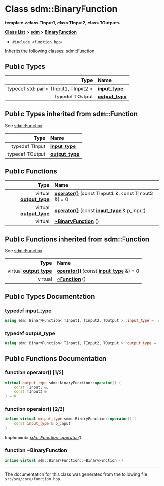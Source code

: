 
# Class sdm::BinaryFunction

<link rel="stylesheet" href="https://cdnjs.cloudflare.com/ajax/libs/KaTeX/0.5.1/katex.min.css">
<link rel="stylesheet" href="https://cdn.jsdelivr.net/github-markdown-css/2.2.1/github-markdown.css"/>


**template &lt;class TInput1, class TInput2, class TOutput&gt;**


[**Class List**](annotated.md) **>** [**sdm**](namespacesdm.md) **>** [**BinaryFunction**](classsdm_1_1BinaryFunction.md)





* `#include <function.hpp>`



Inherits the following classes: [sdm::Function](classsdm_1_1Function.md)








## Public Types

| Type | Name |
| ---: | :--- |
| typedef std::pair&lt; TInput1, TInput2 &gt; | [**input\_type**](classsdm_1_1BinaryFunction.md#typedef-input-type)  <br> |
| typedef TOutput | [**output\_type**](classsdm_1_1BinaryFunction.md#typedef-output-type)  <br> |

## Public Types inherited from sdm::Function

See [sdm::Function](classsdm_1_1Function.md)

| Type | Name |
| ---: | :--- |
| typedef TInput | [**input\_type**](classsdm_1_1Function.md#typedef-input-type)  <br> |
| typedef TOutput | [**output\_type**](classsdm_1_1Function.md#typedef-output-type)  <br> |







## Public Functions

| Type | Name |
| ---: | :--- |
| virtual [**output\_type**](classsdm_1_1BinaryFunction.md#typedef-output-type) | [**operator()**](classsdm_1_1BinaryFunction.md#function-operator()-1-2) (const TInput1 &, const TInput2 &) = 0<br> |
| virtual [**output\_type**](classsdm_1_1BinaryFunction.md#typedef-output-type) | [**operator()**](classsdm_1_1BinaryFunction.md#function-operator()-2-2) (const [**input\_type**](classsdm_1_1BinaryFunction.md#typedef-input-type) & p\_input) <br> |
| virtual  | [**~BinaryFunction**](classsdm_1_1BinaryFunction.md#function-binaryfunction) () <br> |

## Public Functions inherited from sdm::Function

See [sdm::Function](classsdm_1_1Function.md)

| Type | Name |
| ---: | :--- |
| virtual [**output\_type**](classsdm_1_1Function.md#typedef-output-type) | [**operator()**](classsdm_1_1Function.md#function-operator()) (const [**input\_type**](classsdm_1_1Function.md#typedef-input-type) &) = 0<br> |
| virtual  | [**~Function**](classsdm_1_1Function.md#function-function) () <br> |















## Public Types Documentation


### typedef input\_type 


```cpp
using sdm::BinaryFunction< TInput1, TInput2, TOutput >::input_type =  std::pair<TInput1, TInput2>;
```



### typedef output\_type 


```cpp
using sdm::BinaryFunction< TInput1, TInput2, TOutput >::output_type =  TOutput;
```


## Public Functions Documentation


### function operator() [1/2]


```cpp
virtual output_type sdm::BinaryFunction::operator() (
    const TInput1 &,
    const TInput2 &
) = 0
```



### function operator() [2/2]


```cpp
inline virtual output_type sdm::BinaryFunction::operator() (
    const input_type & p_input
) 
```


Implements [*sdm::Function::operator()*](classsdm_1_1Function.md#function-operator())


### function ~BinaryFunction 


```cpp
inline virtual sdm::BinaryFunction::~BinaryFunction () 
```



------------------------------
The documentation for this class was generated from the following file `src/sdm/core/function.hpp`
